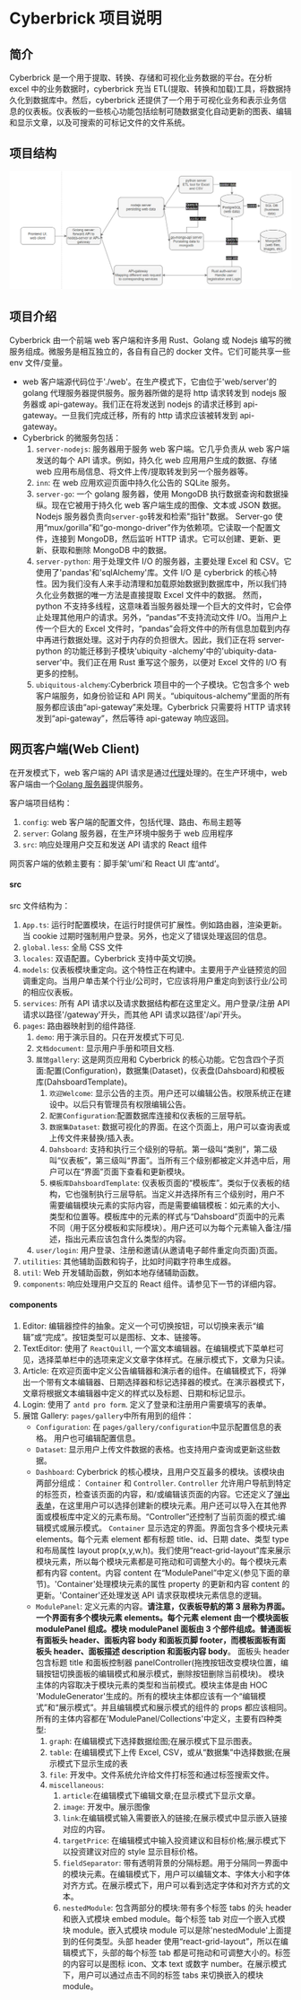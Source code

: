 # Cyberbrick 项目说明

## 简介

Cyberbrick 是一个用于提取、转换、存储和可视化业务数据的平台。在分析 excel 中的业务数据时，cyberbrick 充当 ETL(提取、转换和加载)工具，将数据持久化到数据库中。然后，cyberbrick 还提供了一个用于可视化业务和表示业务信息的仪表板。仪表板的一些核心功能包括绘制可随数据变化自动更新的图表、编辑和显示文章，以及可搜索的可标记文件的文件系统。

## 项目结构

![structure](structure.png)

## 项目介绍

Cyberbrick 由一个前端 web 客户端和许多用 Rust、Golang 或 Nodejs 编写的微服务组成。微服务是相互独立的，各自有自己的 docker 文件。它们可能共享一些 env 文件/变量。

- web 客户端源代码位于'./web'。在生产模式下，它由位于'web/server'的 golang 代理服务器提供服务。服务器所做的是将 http 请求转发到 nodejs 服务器或 api-gateway。我们正在将发送到 nodejs 的请求迁移到 api-gateway。一旦我们完成迁移，所有的 http 请求应该被转发到 api-gateway。
- Cyberbrick 的微服务包括：
  1. `server-nodejs`: 服务器用于服务 web 客户端。它几乎负责从 web 客户端发送的每个 API 请求。例如，持久化 web 应用用户生成的数据、存储 web 应用布局信息、将文件上传/提取转发到另一个服务器等。
  2. `inn`: 在 web 应用欢迎页面中持久化公告的 SQLite 服务。
  3. `server-go`: 一个 golang 服务器，使用 MongoDB 执行数据查询和数据操纵。现在它被用于持久化 web 客户端生成的图像、文本或 JSON 数据。Nodejs 服务器负责向`server-go`转发和检索"指针"数据。
     Server-go 使用“mux/gorilla”和“go-mongo-driver”作为依赖项。它读取一个配置文件，连接到 MongoDB，然后监听 HTTP 请求。它可以创建、更新、更新、获取和删除 MongoDB 中的数据。
  4. `server-python`: 用于处理文件 I/O 的服务器，主要处理 Excel 和 CSV。它使用了'pandas'和'sqlAlchemy'库。文件 I/O 是 cyberbrick 的核心特性。因为我们没有人来手动清理和加载原始数据到数据库中，所以我们持久化业务数据的唯一方法是直接提取 Excel 文件中的数据。
     然而，python 不支持多线程，这意味着当服务器处理一个巨大的文件时，它会停止处理其他用户的请求。另外，“pandas”不支持流动文件 I/O。当用户上传一个巨大的 Excel 文件时，“pandas”会将文件中的所有信息加载到内存中再进行数据处理。这对于内存的负担很大。因此，我们正在将 server-python 的功能迁移到子模块'ubiquity -alchemy'中的'ubiquity-data-server'中。我们正在用 Rust 重写这个服务，以便对 Excel 文件的 I/O 有更多的控制。
  5. `ubiquitous-alchemy`:Cyberbrick 项目中的一个子模块。它包含多个 web 客户端服务，如身份验证和 API 网关。“ubiquitous-alchemy”里面的所有服务都应该由“api-gateway”来处理。Cyberbrick 只需要将 HTTP 请求转发到“api-gateway”，然后等待 api-gateway 响应返回。

## 网页客户端(Web Client)

在开发模式下，web 客户端的 API 请求是通过[代理](../web/config/proxy.ts)处理的。在生产环境中，web 客户端由一个[Golang 服务器](../web/server/main.go)提供服务。

客户端项目结构：

1. `config`: web 客户端的配置文件，包括代理、路由、布局主题等
2. `server`: Golang 服务器，在生产环境中服务于 web 应用程序
3. `src`: 响应处理用户交互和发送 API 请求的 React 组件

网页客户端的依赖主要有：脚手架‘umi’和 React UI 库‘antd’。

#### src

src 文件结构为：

1. `App.ts`: 运行时配置模块，在运行时提供可扩展性。例如路由器，渲染更新。当 cookie 过期时强制用户登录。另外，也定义了错误处理返回的信息。
2. `global.less`: 全局 CSS 文件
3. `locales`: 双语配置。Cyberbrick 支持中英文切换。
4. `models`: 仪表板模块重定向。这个特性正在构建中。主要用于产业链预览的回调重定向。当用户单击某个行业/公司时，它应该将用户重定向到该行业/公司的相应仪表板。
5. `services`: 所有 API 请求以及请求数据结构都在这里定义。用户登录/注册 API 请求以路径'/gateway'开头，而其他 API 请求以路径'/api'开头。
6. `pages`: 路由器映射到的组件路径.
   1. `demo`: 用于演示目的。只在开发模式下可见.
   2. `文档document`: 显示用户手册和项目文档.
   3. `展馆gallery`: 这是网页应用和 Cyberbrick 的核心功能。它包含四个子页面:配置(Configuration)，数据集(Dataset)，仪表盘(Dahsboard)和模板库(DahsboardTemplate)。
      1. `欢迎Welcome`: 显示公告的主页。用户还可以编辑公告。权限系统正在建设中。以后只有管理员有权限编辑公告。
      2. `配置Configuration`:配置数据库连接和仪表板的三层导航。
      3. `数据集Dataset`: 数据可视化的界面。在这个页面上，用户可以查询表或上传文件来替换/插入表。
      4. `Dahsboard`: 支持和执行三个级别的导航。第一级叫“类别”，第二级叫“仪表板”，第三级叫“界面”。当所有三个级别都被定义并选中后，用户可以在“界面”页面下查看和更新模块。
      5. `模板库DahsboardTemplate`: 仪表板页面的“模板库”。类似于仪表板的结构，它也强制执行三层导航。当定义并选择所有三个级别时，用户不需要编辑模块元素的实际内容，而是需要编辑模板：如元素的大小、类型和位置等。模板库中的元素的样式与“Dahsboard”页面中的元素不同（用于区分模板和实际模块）。用户还可以为每个元素输入备注/描述，指出元素应该包含什么类型的内容。
   4. `user/login`: 用户登录、注册和邀请(从邀请电子邮件重定向页面)页面。
7. `utilities`: 其他辅助函数和钩子，比如时间戳字符串生成器。
8. `util`: Web 开发辅助函数，例如本地存储辅助函数。
9. `components`: 响应处理用户交互的 React 组件。请参见下一节的详细内容。

#### components

1. Editor: 编辑器控件的抽象。定义一个可切换按钮，可以切换来表示“编辑”或“完成”。按钮类型可以是图标、文本、链接等。
2. TextEditor: 使用了 `ReactQuill`, 一个富文本编辑器。在编辑模式下菜单栏可见，选择菜单栏中的选项来定义文章字体样式。在展示模式下，文章为只读。
3. Article: 在欢迎页面中定义公告编辑器和演示者的组件。在编辑模式下，将弹出一个带有文本编辑器、日期选择器和标记选择器的模式。在演示器模式下，文章将根据文本编辑器中定义的样式以及标题、日期和标记显示。
4. Login: 使用了 `antd pro form`. 定义了登录和注册用户需要填写的表单。
5. 展馆 Gallery: `pages/gallery`中所有用到的组件：
   - `Configuration`: 在 `pages/gallery/configuration`中显示配置信息的表格。 用户也可编辑配置信息。
   - `Dataset`: 显示用户上传文件数据的表格。也支持用户查询或更新这些数据。
   - `Dashboard`: Cyberbrick 的核心模块，且用户交互最多的模块。该模块由两部分组成： `Container` 和 `Controller`.
     `Controller` 允许用户导航到特定的标签页，检查该页面的内容，和/或编辑该页面的内容。它还定义了[弹出表单](../web/src/components/Gallery/Dashboard/DashboardController/AddModuleModal.tsx)，在这里用户可以选择创建新的模块元素。用户还可以导入在其他界面或模板库中定义的元素布局。“Controller”还控制了当前页面的模式:编辑模式或展示模式。
     `Container` 显示选定的界面。界面包含多个模块元素 elements。每个元素 element 都有标题 title、id、日期 date、类型 type 和布局属性 layout prop(x,y,w,h)。我们使用“react-grid-layout”库来展示模块元素，所以每个模块元素都是可拖动和可调整大小的。每个模块元素都有内容 content。内容 content 在“ModulePanel”中定义(参见下面的章节)。'Container'处理模块元素的属性 property 的更新和内容 content 的更新。'Container'还处理发送 API 请求获取模块元素信息的逻辑。
   - `ModulePanel`: 定义元素的内容。**请注意，仪表板导航的第 3 层称为界面。一个界面有多个模块元素 elements。每个元素 element 由一个模块面板 modulePanel 组成。模块 modulePanel 面板由 3 个部件组成。普通面板有面板头 header、面板内容 body 和面板页脚 footer，而模板面板有面板头 header、面板描述 description 和面板内容 body**。
     面板头 header 包含标题 title 和面板控制器 panelController(拖拽按钮改变模块位置，编辑按钮切换面板的编辑模式和展示模式，删除按钮删除当前模块)。
     模块主体的内容取决于模块元素的类型和当前模式。模块主体是由 HOC 'ModuleGenerator'生成的。所有的模块主体都应该有一个“编辑模式”和“展示模式”。并且编辑模式和展示模式的组件的 props 都应该相同。所有的主体内容都在'ModulePanel/Collections'中定义，主要有四种类型:
     1. `graph`: 在编辑模式下选择数据绘图;在展示模式下显示图表。
     2. `table`: 在编辑模式下上传 Excel, CSV，或从“数据集”中选择数据;在展示模式下显示生成的表
     3. `file`: 开发中。文件系统允许给文件打标签和通过标签搜索文件。
     4. `miscellaneous`:
        1. `article`:在编辑模式下编辑文章;在显示模式下显示文章。
        2. `image`: 开发中。展示图像
        3. `link`:在编辑模式输入需要嵌入的链接;在展示模式中显示嵌入链接对应的内容。
        4. `targetPrice`: 在编辑模式中输入投资建议和目标价格;展示模式下以投资建议对应的 style 显示目标价格。
        5. `fieldSeparator`: 带有透明背景的分隔标题。用于分隔同一界面中的模块元素。在编辑模式下，用户可以编辑文本、字体大小和字体对齐方式。在展示模式下，用户可以看到选定字体和对齐方式的文本。
        6. `nestedModule`: 包含两部分的模块:带有多个标签 tabs 的头 header 和嵌入式模块 embed module。每个标签 tab 对应一个嵌入式模块 module。嵌入式模块 module 可以是除'nestedModule'上面提到的任何类型。头部 header 使用“react-grid-layout”，所以在编辑模式下，头部的每个标签 tab 都是可拖动和可调整大小的。标签的内容可以是图标 icon、文本 text 或数字 number。在展示模式下，用户可以通过点击不同的标签 tabs 来切换嵌入的模块 module。
